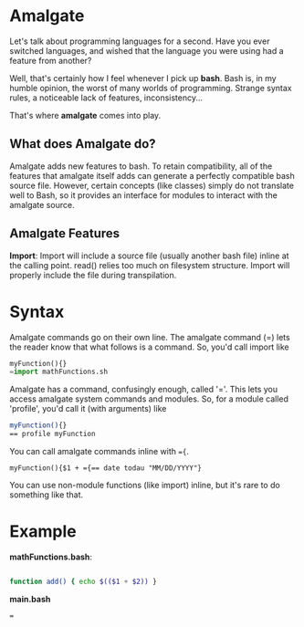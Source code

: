 # Amalgate
Let's talk about programming languages for a second. Have you ever switched languages, and wished
that the language you were using had a feature from another?

Well, that's certainly how I feel whenever I pick up **bash**. Bash is, in my
humble opinion, the worst of many worlds of programming. Strange syntax rules,
a noticeable lack of features, inconsistency...

That's where **amalgate** comes into play.

## What does Amalgate do?
Amalgate adds new features to bash. To retain compatibility, all of the features that 
amalgate itself adds can generate a perfectly compatible bash source file.
However, certain concepts (like classes) simply do not translate 
well to Bash, so it provides an interface for modules to interact with the 
amalgate source.

## Amalgate Features

**Import**: Import will include a source file (usually another bash file) 
inline at the calling point. read() relies too much on filesystem structure.
Import will properly include the file during transpilation.

# Syntax
Amalgate commands go on their own line. The amalgate command
(=) lets the reader know that what follows is a command. So, 
you'd call import like 

```python
myFunction(){}
=import mathFunctions.sh
```

Amalgate has a command, confusingly enough, called '='. This lets you
access amalgate system commands and modules. So, for a module called 'profile',
you'd call it (with arguments) like 

```bash
myFunction(){}
== profile myFunction
```

You can call amalgate commands inline with `={`.

```
myFunction(){$1 + ={== date todau "MM/DD/YYYY"}
```

You can use non-module functions (like import) inline, but it's rare to do something like that.
# Example

**mathFunctions.bash**:

```BASH

function add() { echo $(($1 + $2)) }

```

**main.bash**
```BASH
=
```
